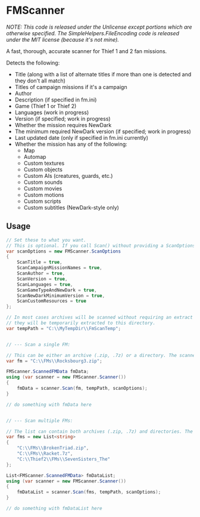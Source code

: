 # FMScanner

_NOTE: This code is released under the Unlicense except portions which are otherwise specified. The SimpleHelpers.FileEncoding code is released under the MIT license (because it's not mine)._

A fast, thorough, accurate scanner for Thief 1 and 2 fan missions.

Detects the following:
- Title (along with a list of alternate titles if more than one is detected and they don't all match)
- Titles of campaign missions if it's a campaign
- Author
- Description (if specified in fm.ini)
- Game (Thief 1 or Thief 2)
- Languages (work in progress)
- Version (if specified; work in progress)
- Whether the mission requires NewDark
- The minimum required NewDark version (if specified; work in progress)
- Last updated date (only if specified in fm.ini currently)
- Whether the mission has any of the following:
  - Map
  - Automap
  - Custom textures
  - Custom objects
  - Custom AIs (creatures, guards, etc.)
  - Custom sounds
  - Custom movies
  - Custom motions
  - Custom scripts
  - Custom subtitles (NewDark-style only)

## Usage

```csharp
// Set these to what you want.
// This is optional. If you call Scan() without providing a ScanOptions object, all options will default to true.
var scanOptions = new FMScanner.ScanOptions
{
    ScanTitle = true,
    ScanCampaignMissionNames = true,
    ScanAuthor = true,
    ScanVersion = true,
    ScanLanguages = true,
    ScanGameTypeAndNewDark = true,
    ScanNewDarkMinimumVersion = true,
    ScanCustomResources = true
};

// In most cases archives will be scanned without requiring an extract to disk, but when that is not the case,
// they will be temporarily extracted to this directory.
var tempPath = "C:\\MyTempDir\\FmScanTemp";


// --- Scan a single FM:

// This can be either an archive (.zip, .7z) or a directory. The scanner detects based on extension.
var fm = "C:\\FMs\\Rocksbourg3.zip";

FMScanner.ScannedFMData fmData;
using (var scanner = new FMScanner.Scanner())
{
    fmData = scanner.Scan(fm, tempPath, scanOptions);
}

// do something with fmData here


// --- Scan multiple FMs:

// The list can contain both archives (.zip, .7z) and directories. The scanner detects based on extension.
var fms = new List<string>
{
    "C:\\FMs\\BrokenTriad.zip",
    "C:\\FMs\\Racket.7z",
    "C:\\Thief2\\FMs\\SevenSisters_The"
};

List<FMScanner.ScannedFMData> fmDataList;
using (var scanner = new FMScanner.Scanner())
{
    fmDataList = scanner.Scan(fms, tempPath, scanOptions);
}

// do something with fmDataList here
```
